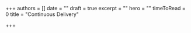 +++
authors = []
date = ""
draft = true
excerpt = ""
hero = ""
timeToRead = 0
title = "Continuous Delivery"

+++
